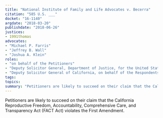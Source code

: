 ```yaml
---
title: "National Institute of Family and Life Advocates v. Becerra"
citation: "585 U.S. ___"
docket: "16-1140"
argdate: "2018-03-20"
publishdate: "2018-06-26"
justices:
- 1991thomas
advocates:
- "Michael P. Farris"
- "Jeffrey B. Wall"
- "Joshua A. Klein"
roles:
- "on behalf of the Petitioners"
- "Deputy Solicitor General, Department of Justice, for the United States, as amicus curiae, supporting neither party"
- "Deputy Solicitor General of California, on behalf of the Respondents"
tags:
topics:
summary: "Petitioners are likely to succeed on their claim that the California Reproductive Freedom, Accountability, Comprehensive Care, and Transparency Act (FACT Act) violates the First Amendment."
---
```

Petitioners are likely to succeed on their claim that the California Reproductive Freedom, Accountability, Comprehensive Care, and Transparency Act (FACT Act) violates the First Amendment.


